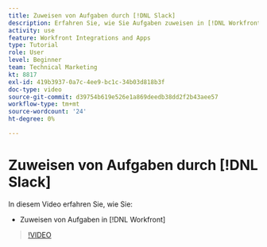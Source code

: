 ```yaml
---
title: Zuweisen von Aufgaben durch [!DNL Slack]
description: Erfahren Sie, wie Sie Aufgaben zuweisen in [!DNL Workfront] bis [!DNL Slack]
activity: use
feature: Workfront Integrations and Apps
type: Tutorial
role: User
level: Beginner
team: Technical Marketing
kt: 8817
exl-id: 419b3937-0a7c-4ee9-bc1c-34b03d818b3f
doc-type: video
source-git-commit: d39754b619e526e1a869deedb38dd2f2b43aee57
workflow-type: tm+mt
source-wordcount: '24'
ht-degree: 0%

---
```


# Zuweisen von Aufgaben durch [!DNL Slack]

In diesem Video erfahren Sie, wie Sie:

* Zuweisen von Aufgaben in [!DNL Workfront]

>[!VIDEO](https://video.tv.adobe.com/v/335117/?quality=12)
